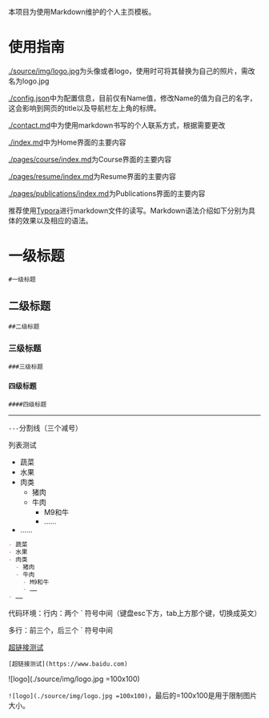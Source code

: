 本项目为使用Markdown维护的个人主页模板。

# 使用指南

[./source/img/logo.jpg](./source/img/logo.jpg)为头像或者logo，使用时可将其替换为自己的照片，需改名为logo.jpg

[./config.json](./config.json)中为配置信息，目前仅有Name值，修改Name的值为自己的名字，这会影响到网页的title以及导航栏左上角的标牌。

[./contact.md](./contact.md)中为使用markdown书写的个人联系方式，根据需要更改

[./index.md](./index.md)中为Home界面的主要内容

[./pages/course/index.md](./pages/course/index.md)为Course界面的主要内容

[./pages/resume/index.md](./pages/resume/index.md)为Resume界面的主要内容

[./pages/publications/index.md](./pages/publications/index.md)为Publications界面的主要内容

推荐使用[Typora](https://typora.io/)进行markdown文件的读写。Markdown语法介绍如下分别为具体的效果以及相应的语法。


# 一级标题

`#一级标题`

## 二级标题

`##二级标题`

### 三级标题

`###三级标题`

#### 四级标题

`####四级标题`

---

`---`分割线（三个减号）

列表测试

- 蔬菜
- 水果
- 肉类
  - 猪肉
  - 牛肉
    - M9和牛
    - ……
- ……

```markdown
- 蔬菜
- 水果
- 肉类
  - 猪肉
  - 牛肉
    - M9和牛
    - ……
- ……
```

代码环境：行内：两个 ` 符号中间（键盘esc下方，tab上方那个键，切换成英文）

多行：前三个，后三个 ` 符号中间

[超链接测试](https://www.baidu.com)

`[超链接测试](https://www.baidu.com)`

![logo](./source/img/logo.jpg =100x100)

`![logo](./source/img/logo.jpg =100x100)`，最后的=100x100是用于限制图片大小。